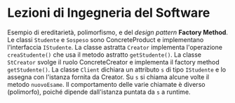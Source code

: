# Lezioni di Ingegneria del Software

Esempio di ereditarietà, polimorfismo, e del *design pattern* **Factory Method**. Le classi `Studente` e `Sospeso` sono ConcreteProduct e implementano l'interfaccia `IStudente`. La classe astratta `Creator` implementa l'operazione `creaStudente()` che usa il metodo astratto `getStudente()`. La classe `StCreator` svolge il ruolo ConcreteCreator e implementa il factory method `getStudente()`. 
La classe `Client` dichiara un attributo `s` di tipo  `IStudente` e lo assegna con l'istanza fornita da Creator. Su `s` si chiama alcune volte il metodo `nuovoEsame`. Il comportamento delle varie 
chiamate è diverso (polimorfo), poiché dipende dall'istanza puntata da `s` a runtime.
